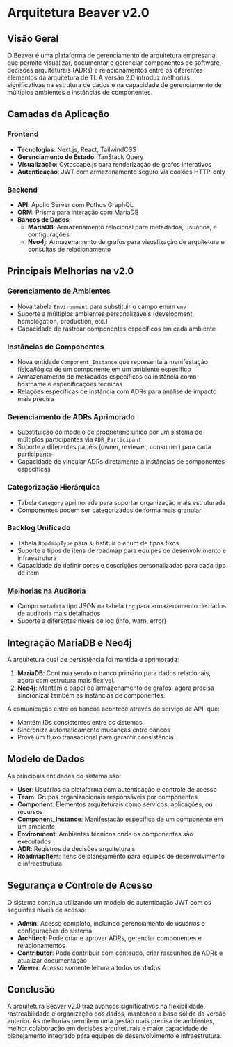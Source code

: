# Arquitetura Beaver v2.0

## Visão Geral

O Beaver é uma plataforma de gerenciamento de arquitetura empresarial que permite visualizar, documentar e gerenciar componentes de software, decisões arquiteturais (ADRs) e relacionamentos entre os diferentes elementos da arquitetura de TI. A versão 2.0 introduz melhorias significativas na estrutura de dados e na capacidade de gerenciamento de múltiplos ambientes e instâncias de componentes.

## Camadas da Aplicação

### Frontend
- **Tecnologias**: Next.js, React, TailwindCSS
- **Gerenciamento de Estado**: TanStack Query
- **Visualização**: Cytoscape.js para renderização de grafos interativos
- **Autenticação**: JWT com armazenamento seguro via cookies HTTP-only

### Backend
- **API**: Apollo Server com Pothos GraphQL
- **ORM**: Prisma para interação com MariaDB
- **Bancos de Dados**:
  - **MariaDB**: Armazenamento relacional para metadados, usuários, e configurações
  - **Neo4j**: Armazenamento de grafos para visualização de arquitetura e consultas de relacionamento

## Principais Melhorias na v2.0

### Gerenciamento de Ambientes
- Nova tabela `Environment` para substituir o campo enum `env`
- Suporte a múltiplos ambientes personalizáveis (development, homologation, production, etc.)
- Capacidade de rastrear componentes específicos em cada ambiente

### Instâncias de Componentes
- Nova entidade `Component_Instance` que representa a manifestação física/lógica de um componente em um ambiente específico
- Armazenamento de metadados específicos da instância como hostname e especificações técnicas
- Relações específicas de instância com ADRs para análise de impacto mais precisa

### Gerenciamento de ADRs Aprimorado
- Substituição do modelo de proprietário único por um sistema de múltiplos participantes via `ADR_Participant`
- Suporte a diferentes papéis (owner, reviewer, consumer) para cada participante
- Capacidade de vincular ADRs diretamente a instâncias de componentes específicas

### Categorização Hierárquica
- Tabela `Category` aprimorada para suportar organização mais estruturada
- Componentes podem ser categorizados de forma mais granular

### Backlog Unificado
- Tabela `RoadmapType` para substituir o enum de tipos fixos
- Suporte a tipos de itens de roadmap para equipes de desenvolvimento e infraestrutura
- Capacidade de definir cores e descrições personalizadas para cada tipo de item

### Melhorias na Auditoria
- Campo `metadata` tipo JSON na tabela `Log` para armazenamento de dados de auditoria mais detalhados
- Suporte a diferentes níveis de log (info, warn, error)

## Integração MariaDB e Neo4j

A arquitetura dual de persistência foi mantida e aprimorada:

1. **MariaDB**: Continua sendo o banco primário para dados relacionais, agora com estrutura mais flexível.
2. **Neo4j**: Mantém o papel de armazenamento de grafos, agora precisa sincronizar também as instâncias de componentes.

A comunicação entre os bancos acontece através do serviço de API, que:
- Mantém IDs consistentes entre os sistemas
- Sincroniza automaticamente mudanças entre bancos
- Provê um fluxo transacional para garantir consistência

## Modelo de Dados

As principais entidades do sistema são:

- **User**: Usuários da plataforma com autenticação e controle de acesso
- **Team**: Grupos organizacionais responsáveis por componentes
- **Component**: Elementos arquiteturais como serviços, aplicações, ou recursos
- **Component_Instance**: Manifestação específica de um componente em um ambiente
- **Environment**: Ambientes técnicos onde os componentes são executados
- **ADR**: Registros de decisões arquiteturais
- **RoadmapItem**: Itens de planejamento para equipes de desenvolvimento e infraestrutura

## Segurança e Controle de Acesso

O sistema continua utilizando um modelo de autenticação JWT com os seguintes níveis de acesso:

- **Admin**: Acesso completo, incluindo gerenciamento de usuários e configurações do sistema
- **Architect**: Pode criar e aprovar ADRs, gerenciar componentes e relacionamentos
- **Contributor**: Pode contribuir com conteúdo, criar rascunhos de ADRs e atualizar documentação
- **Viewer**: Acesso somente leitura a todos os dados

## Conclusão

A arquitetura Beaver v2.0 traz avanços significativos na flexibilidade, rastreabilidade e organização dos dados, mantendo a base sólida da versão anterior. As melhorias permitem uma gestão mais precisa de ambientes, melhor colaboração em decisões arquiteturais e maior capacidade de planejamento integrado para equipes de desenvolvimento e infraestrutura. 